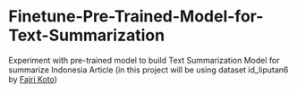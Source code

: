 # Finetune-Pre-Trained-Model-for-Text-Summarization
Experiment with pre-trained model to build Text Summarization Model for summarize Indonesia Article (in this project will be using dataset id_liputan6 by [Fajri Koto](https://huggingface.co/datasets/fajrikoto/id_liputan6))

